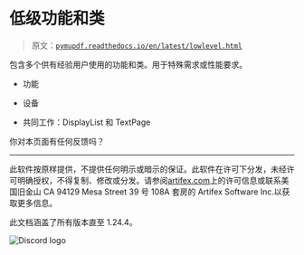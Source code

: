 # 低级功能和类

> 原文：[`pymupdf.readthedocs.io/en/latest/lowlevel.html`](https://pymupdf.readthedocs.io/en/latest/lowlevel.html)

包含多个供有经验用户使用的功能和类。用于特殊需求或性能要求。

+   功能

+   设备

+   共同工作：DisplayList 和 TextPage

你对本页面有任何反馈吗？

* * *

此软件按原样提供，不提供任何明示或暗示的保证。此软件在许可下分发，未经许可明确授权，不得复制、修改或分发。请参阅[artifex.com](https://www.artifex.com?utm_source=rtd-pymupdf&utm_medium=rtd&utm_content=footer-link)上的许可信息或联系美国旧金山 CA 94129 Mesa Street 39 号 108A 套房的 Artifex Software Inc.以获取更多信息。

此文档涵盖了所有版本直至 1.24.4。

![Discord logo](https://discord.gg/TSpYGBW4eq)
